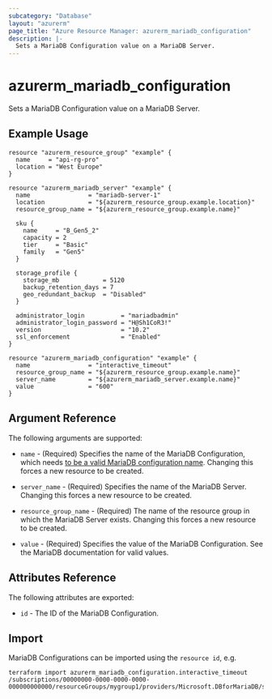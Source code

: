 ```yaml
---
subcategory: "Database"
layout: "azurerm"
page_title: "Azure Resource Manager: azurerm_mariadb_configuration"
description: |-
  Sets a MariaDB Configuration value on a MariaDB Server.
---
```


# azurerm_mariadb_configuration

Sets a MariaDB Configuration value on a MariaDB Server.

## Example Usage

```hcl
resource "azurerm_resource_group" "example" {
  name     = "api-rg-pro"
  location = "West Europe"
}

resource "azurerm_mariadb_server" "example" {
  name                = "mariadb-server-1"
  location            = "${azurerm_resource_group.example.location}"
  resource_group_name = "${azurerm_resource_group.example.name}"

  sku {
    name     = "B_Gen5_2"
    capacity = 2
    tier     = "Basic"
    family   = "Gen5"
  }

  storage_profile {
    storage_mb            = 5120
    backup_retention_days = 7
    geo_redundant_backup  = "Disabled"
  }

  administrator_login          = "mariadbadmin"
  administrator_login_password = "H@Sh1CoR3!"
  version                      = "10.2"
  ssl_enforcement              = "Enabled"
}

resource "azurerm_mariadb_configuration" "example" {
  name                = "interactive_timeout"
  resource_group_name = "${azurerm_resource_group.example.name}"
  server_name         = "${azurerm_mariadb_server.example.name}"
  value               = "600"
}
```

## Argument Reference

The following arguments are supported:

* `name` - (Required) Specifies the name of the MariaDB Configuration, which needs [to be a valid MariaDB configuration name](https://mariadb.com/kb/en/library/server-system-variables/). Changing this forces a new resource to be created.

* `server_name` - (Required) Specifies the name of the MariaDB Server. Changing this forces a new resource to be created.

* `resource_group_name` - (Required) The name of the resource group in which the MariaDB Server exists. Changing this forces a new resource to be created.

* `value` - (Required) Specifies the value of the MariaDB Configuration. See the MariaDB documentation for valid values.

## Attributes Reference

The following attributes are exported:

* `id` - The ID of the MariaDB Configuration.

## Import

MariaDB Configurations can be imported using the `resource id`, e.g.

```shell
terraform import azurerm_mariadb_configuration.interactive_timeout /subscriptions/00000000-0000-0000-0000-000000000000/resourceGroups/mygroup1/providers/Microsoft.DBforMariaDB/servers/server1/configurations/interactive_timeout
```
